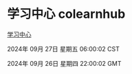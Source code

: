 # 学习中心 colearnhub
[学习中心](http://219.139.198.207:56308/colearnhub/)

2024年 09月 27日 星期五 06:00:02 CST

2024年 09月 26日 星期四 22:00:02 GMT
